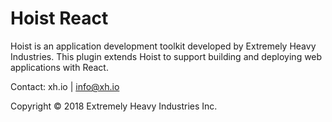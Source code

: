 Hoist React
=======

Hoist is an application development toolkit developed by Extremely Heavy Industries. 
This plugin extends Hoist to support building and deploying web applications with React.

Contact: xh.io | info@xh.io

Copyright © 2018 Extremely Heavy Industries Inc.

